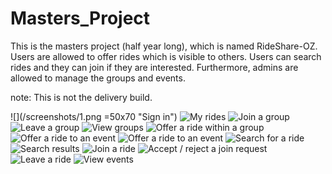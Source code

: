 # Masters_Project
This is the masters project (half year long), which is named RideShare-OZ. Users are allowed to offer rides which is visible to others. Users can search rides and they can join if they are interested. Furthermore, admins are allowed to manage the groups and events.

note: This is not the delivery build.

![](/screenshots/1.png =50x70 "Sign in")
![](/screenshots/3.png?raw=true "My rides")
![](/screenshots/4.png?raw=true "Join a group")
![](/screenshots/5.png?raw=true "Leave a group")
![](/screenshots/6.png?raw=true "View groups")
![](/screenshots/7.png?raw=true "Offer a ride within a group")
![](/screenshots/8.png?raw=true "Offer a ride to an event")
![](/screenshots/9.png?raw=true "Offer a ride to an event")
![](/screenshots/10.png?raw=true "Search for a ride")
![](/screenshots/11.png?raw=true "Search results")
![](/screenshots/12.png?raw=true "Join a ride")
![](/screenshots/13.png?raw=true "Accept / reject a join request")
![](/screenshots/14.png?raw=true "Leave a ride")
![](/screenshots/15.png?raw=true "View events")

